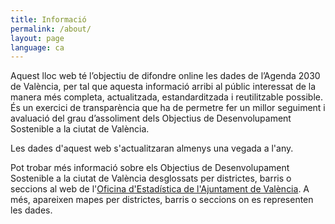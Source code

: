 ```yaml
---
title: Informació
permalink: /about/
layout: page
language: ca
---
```



Aquest lloc web té l’objectiu de difondre online les dades de l’Agenda 2030 de València, per tal que 
aquesta informació arribi al públic interessat de la manera més completa, actualitzada, estandarditzada i 
reutilitzable possible. És un exercici de transparència que ha de permetre fer un millor seguiment i 
avaluació del grau d’assoliment dels Objectius de Desenvolupament Sostenible a la ciutat de València.

Les dades d'aquest web s'actualitzaran almenys una vegada a l'any.

Pot trobar més informació sobre els Objectius de Desenvolupament Sostenible a la ciutat de València desglossats per districtes, barris o seccions al web 
de l'[Oficina d'Estadística de l'Ajuntament de València](https://www.valencia.es/cas/estadistica/ods_principal). A més, apareixen mapes per districtes, barris o seccions on es representen les dades.
